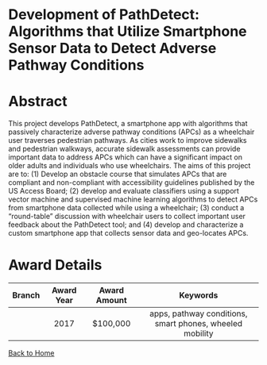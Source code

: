 
Development of PathDetect: Algorithms that Utilize Smartphone Sensor Data to Detect Adverse Pathway Conditions
==============================================================================================================

# Abstract


This project develops PathDetect, a smartphone app with algorithms that passively characterize adverse pathway conditions (APCs) as a wheelchair user traverses pedestrian pathways. As cities work to improve sidewalks and pedestrian walkways, accurate sidewalk assessments can provide important data to address APCs which can have a significant impact on older adults and individuals who use wheelchairs. The aims of this project are to: (1) Develop an obstacle course that simulates APCs that are compliant and non-compliant with accessibility guidelines published by the US Access Board; (2) develop and evaluate classifiers using a support vector machine and supervised machine learning algorithms to detect APCs from smartphone data collected while using a wheelchair; (3) conduct a “round-table” discussion with wheelchair users to collect important user feedback about the PathDetect tool; and (4) develop and characterize a custom smartphone app that collects sensor data and geo-locates APCs.  

# Award Details

|Branch|Award Year|Award Amount|Keywords|
| :---: | :---: | :---: | :---: |
||2017|$100,000|apps, pathway conditions, smart phones, wheeled mobility|
  
  


[Back to Home](https://github.com/chrischow/dod_sbir_awards/Reports/CC/#932)